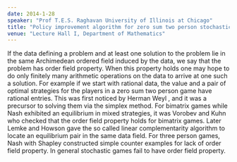 ```yaml
---
date: 2014-1-28
speaker: "Prof T.E.S. Raghavan University of Illinois at Chicago"
title: "Policy improvement algorithm for zero sum two person stochastic games of perfect information in Cesaro payoffs."
venue: "Lecture Hall I, Department of Mathematics"
---
```

If the data defining a problem and at least one solution to the
problem lie in the same Archimedean ordered  field induced by the  data, 
we say that the problem has order field property.
When this property holds one may hope to do  only finitely many
arithmetic operations on the data to arrive at one such a solution.  For
example if we start with rational data, the value and a pair of optimal
strategies for the players in a zero sum two person game have rational
entries.  This was first noticed by Herman Weyl , and it was a precursor
to solving them via  the simplex method. For bimatrix games while  Nash
exhibited an equilibrium in mixed strategies, it was Vorobev  and Kuhn who
checked that  the order field property holds for bimatrix games. Later
Lemke and Howson gave the so called linear complementarity  algorithm to
locate an  equilibrium pair in the same data field. For three  person
games,  Nash with Shapley constructed simple counter examples for lack of
order field property.  In general  stochastic games fail to have order
field property.
